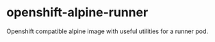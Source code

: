 # openshift-alpine-runner
Openshift compatible alpine image with useful utilities for a runner pod.
